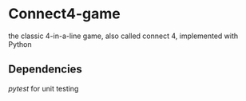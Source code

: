 # Connect4-game

the classic 4-in-a-line game, also called connect 4, implemented with Python

## Dependencies
*pytest* for unit testing